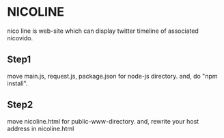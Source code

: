 # NICOLINE

nico line is web-site which can display twitter timeline of associated nicovido.

## Step1
move main.js, request.js, package.json for node-js directory.
and, do "npm install".

## Step2
move nicoline.html for public-www-directory.
and, rewrite your host address in nicoline.html

